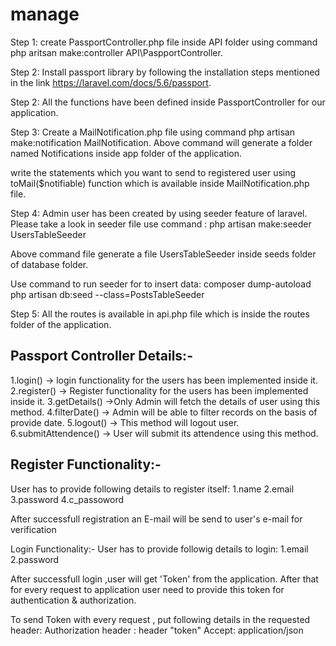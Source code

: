 # manage

Step 1:
create PassportController.php file inside API folder using command php aritsan make:controller API\\PaspportController.

Step 2: Install passport library by following the installation steps mentioned in the link https://laravel.com/docs/5.6/passport.

Step 2: All the functions have been defined inside PassportController for our application.

Step 3: Create a MailNotification.php file using command php artisan make:notification MailNotification. 
Above command will generate a folder named Notifications inside app folder of the application.

write the statements which you want to send to registered user using toMail($notifiable) function which is available inside MailNotification.php file.

Step 4: Admin user has been created by using seeder feature of laravel. Please take a look in seeder file
use command :
php artisan make:seeder UsersTableSeeder

Above command file generate a file UsersTableSeeder inside seeds folder of database folder.

Use command to run seeder for to insert data:
composer dump-autoload
php artisan db:seed --class=PostsTableSeeder

Step 5: All the routes is available in api.php file which is inside the routes folder of the application.


Passport Controller Details:-
-----------------------------

1.login() -> login functionality for the users has been implemented inside it.
2.register() -> Register functionality for the users has been implemented inside it.
3.getDetails() ->Only Admin will fetch the details of user using this method.
4.filterDate() -> Admin will be able to filter records on the basis of provide date.
5.logout() -> This method will logout user.
6.submitAttendence() -> User will submit its attendence using this method.


Register Functionality:-
----------------------

User has to provide following details to register itself:
1.name
2.email
3.password
4.c_passoword

After successfull registration an E-mail will be send to user's e-mail for verification

Login Functionality:-
User has to provide followig details to login:
1.email
2.password

After successfull login ,user will get 'Token' from the application.
After that for every request to application user need to provide this token for authentication & authorization.

To send Token with every request , put following details in the requested header:
Authorization header : header "token"
Accept: application/json


